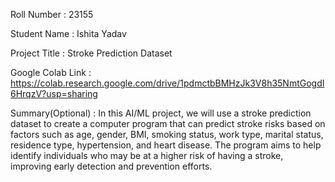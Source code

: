 Roll Number       :   23155

Student Name      :   Ishita Yadav

Project Title     :   Stroke Prediction Dataset

Google Colab Link :   https://colab.research.google.com/drive/1pdmctbBMHzJk3V8h35NmtGogdI6HrqzV?usp=sharing

Summary(Optional) :  In this AI/ML project, we will use a stroke prediction dataset to create a computer program that can predict stroke risks based on factors such as age, gender, BMI, smoking status, work type, marital status, residence type, hypertension, and heart disease. The program aims to help identify individuals who may be at a higher risk of having a stroke, improving early detection and prevention efforts.
